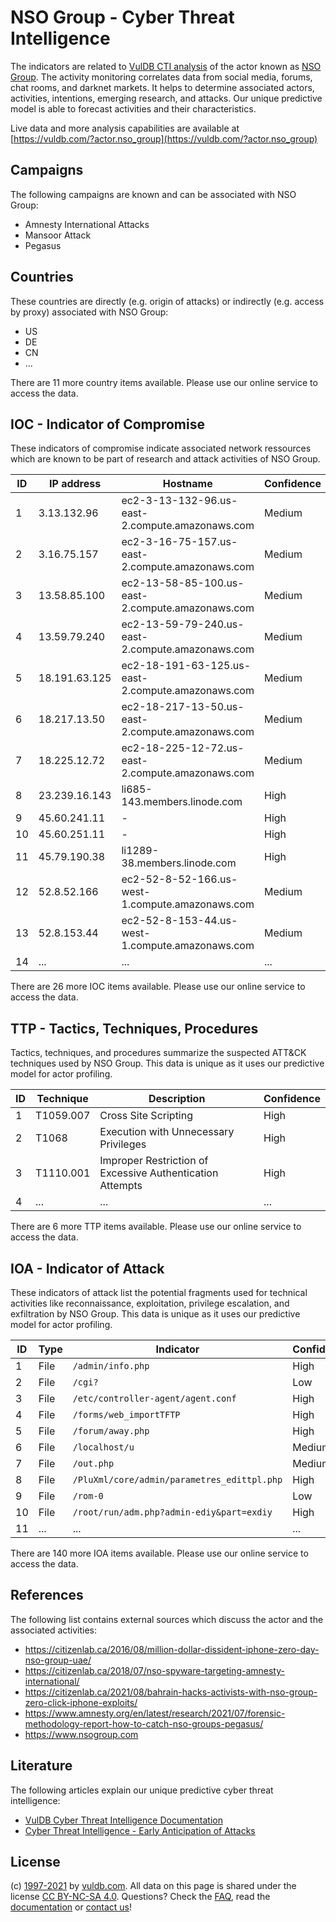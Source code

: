 # NSO Group - Cyber Threat Intelligence

The indicators are related to [VulDB CTI analysis](https://vuldb.com/?doc.cti) of the actor known as [NSO Group](https://vuldb.com/?actor.nso_group). The activity monitoring correlates data from social media, forums, chat rooms, and darknet markets. It helps to determine associated actors, activities, intentions, emerging research, and attacks. Our unique predictive model is able to forecast activities and their characteristics.

Live data and more analysis capabilities are available at [https://vuldb.com/?actor.nso_group](https://vuldb.com/?actor.nso_group)

## Campaigns

The following campaigns are known and can be associated with NSO Group:

* Amnesty International Attacks
* Mansoor Attack
* Pegasus

## Countries

These countries are directly (e.g. origin of attacks) or indirectly (e.g. access by proxy) associated with NSO Group:

* US
* DE
* CN
* ...

There are 11 more country items available. Please use our online service to access the data.

## IOC - Indicator of Compromise

These indicators of compromise indicate associated network ressources which are known to be part of research and attack activities of NSO Group.

ID | IP address | Hostname | Confidence
-- | ---------- | -------- | ----------
1 | 3.13.132.96 | ec2-3-13-132-96.us-east-2.compute.amazonaws.com | Medium
2 | 3.16.75.157 | ec2-3-16-75-157.us-east-2.compute.amazonaws.com | Medium
3 | 13.58.85.100 | ec2-13-58-85-100.us-east-2.compute.amazonaws.com | Medium
4 | 13.59.79.240 | ec2-13-59-79-240.us-east-2.compute.amazonaws.com | Medium
5 | 18.191.63.125 | ec2-18-191-63-125.us-east-2.compute.amazonaws.com | Medium
6 | 18.217.13.50 | ec2-18-217-13-50.us-east-2.compute.amazonaws.com | Medium
7 | 18.225.12.72 | ec2-18-225-12-72.us-east-2.compute.amazonaws.com | Medium
8 | 23.239.16.143 | li685-143.members.linode.com | High
9 | 45.60.241.11 | - | High
10 | 45.60.251.11 | - | High
11 | 45.79.190.38 | li1289-38.members.linode.com | High
12 | 52.8.52.166 | ec2-52-8-52-166.us-west-1.compute.amazonaws.com | Medium
13 | 52.8.153.44 | ec2-52-8-153-44.us-west-1.compute.amazonaws.com | Medium
14 | ... | ... | ...

There are 26 more IOC items available. Please use our online service to access the data.

## TTP - Tactics, Techniques, Procedures

Tactics, techniques, and procedures summarize the suspected ATT&CK techniques used by NSO Group. This data is unique as it uses our predictive model for actor profiling.

ID | Technique | Description | Confidence
-- | --------- | ----------- | ----------
1 | T1059.007 | Cross Site Scripting | High
2 | T1068 | Execution with Unnecessary Privileges | High
3 | T1110.001 | Improper Restriction of Excessive Authentication Attempts | High
4 | ... | ... | ...

There are 6 more TTP items available. Please use our online service to access the data.

## IOA - Indicator of Attack

These indicators of attack list the potential fragments used for technical activities like reconnaissance, exploitation, privilege escalation, and exfiltration by NSO Group. This data is unique as it uses our predictive model for actor profiling.

ID | Type | Indicator | Confidence
-- | ---- | --------- | ----------
1 | File | `/admin/info.php` | High
2 | File | `/cgi?` | Low
3 | File | `/etc/controller-agent/agent.conf` | High
4 | File | `/forms/web_importTFTP` | High
5 | File | `/forum/away.php` | High
6 | File | `/localhost/u` | Medium
7 | File | `/out.php` | Medium
8 | File | `/PluXml/core/admin/parametres_edittpl.php` | High
9 | File | `/rom-0` | Low
10 | File | `/root/run/adm.php?admin-ediy&part=exdiy` | High
11 | ... | ... | ...

There are 140 more IOA items available. Please use our online service to access the data.

## References

The following list contains external sources which discuss the actor and the associated activities:

* https://citizenlab.ca/2016/08/million-dollar-dissident-iphone-zero-day-nso-group-uae/
* https://citizenlab.ca/2018/07/nso-spyware-targeting-amnesty-international/
* https://citizenlab.ca/2021/08/bahrain-hacks-activists-with-nso-group-zero-click-iphone-exploits/
* https://www.amnesty.org/en/latest/research/2021/07/forensic-methodology-report-how-to-catch-nso-groups-pegasus/
* https://www.nsogroup.com

## Literature

The following articles explain our unique predictive cyber threat intelligence:

* [VulDB Cyber Threat Intelligence Documentation](https://vuldb.com/?doc.cti)
* [Cyber Threat Intelligence - Early Anticipation of Attacks](https://www.scip.ch/en/?labs.20201022)

## License

(c) [1997-2021](https://vuldb.com/?doc.changelog) by [vuldb.com](https://vuldb.com/?doc.about). All data on this page is shared under the license [CC BY-NC-SA 4.0](https://creativecommons.org/licenses/by-nc-sa/4.0/). Questions? Check the [FAQ](https://vuldb.com/?doc.faq), read the [documentation](https://vuldb.com/?doc) or [contact us](https://vuldb.com/?contact)!
